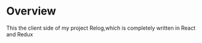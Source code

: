 # Overview 
This the client side of my project Relog,which is completely written in React and Redux

 
